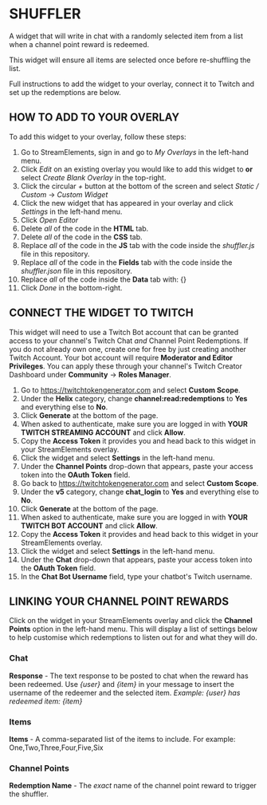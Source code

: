 # SHUFFLER
A widget that will write in chat with a randomly selected item from a list when a channel point reward is redeemed.

This widget will ensure all items are selected once before re-shuffling the list.

Full instructions to add the widget to your overlay, connect it to Twitch and set up the redemptions are below.

## HOW TO ADD TO YOUR OVERLAY
To add this widget to your overlay, follow these steps:

1. Go to StreamElements, sign in and go to *My Overlays* in the left-hand menu.
2. Click *Edit* on an existing overlay you would like to add this widget to **or** select *Create Blank Overlay* in the top-right.
3. Click the circular *+* button at the bottom of the screen and select *Static / Custom* -> *Custom Widget*
4. Click the new widget that has appeared in your overlay and click *Settings* in the left-hand menu.
5. Click *Open Editor*
6. Delete *all* of the code in the **HTML** tab.
7. Delete *all* of the code in the **CSS** tab.
8. Replace *all* of the code in the **JS** tab with the code inside the *shuffler.js* file in this repository.
9. Replace *all* of the code in the **Fields** tab with the code inside the *shuffler.json* file in this repository.
10. Replace *all* of the code inside the **Data** tab with: {}
11. Click *Done* in the bottom-right.

## CONNECT THE WIDGET TO TWITCH
This widget will need to use a Twitch Bot account that can be granted access to your channel's Twitch Chat *and* Channel Point Redemptions. If you do not already own one, create one for free by just creating another Twitch Account. Your bot account will require **Moderator and Editor Privileges**. You can apply these through your channel's Twitch Creator Dashboard under **Community** -> **Roles Manager**.

1. Go to https://twitchtokengenerator.com and select **Custom Scope**.
2. Under the **Helix** category, change **channel:read:redemptions** to **Yes** and everything else to **No**.
3. Click **Generate** at the bottom of the page.
4. When asked to authenticate, make sure you are logged in with **YOUR TWITCH STREAMING ACCOUNT** and click **Allow**.
5. Copy the **Access Token** it provides you and head back to this widget in your StreamElements overlay.
6. Click the widget and select **Settings** in the left-hand menu.
7. Under the **Channel Points** drop-down that appears, paste your access token into the **OAuth Token** field.
8. Go back to https://twitchtokengenerator.com and select **Custom Scope**.
9. Under the **v5** category, change **chat_login** to **Yes** and everything else to **No**.
10. Click **Generate** at the bottom of the page.
11. When asked to authenticate, make sure you are logged in with **YOUR TWITCH BOT ACCOUNT** and click **Allow**.
12. Copy the **Access Token** it provides and head back to this widget in your StreamElements overlay.
13. Click the widget and select **Settings** in the left-hand menu.
14. Under the **Chat** drop-down that appears, paste your access token into the **OAuth Token** field.
15. In the **Chat Bot Username** field, type your chatbot's Twitch username.

## LINKING YOUR CHANNEL POINT REWARDS
Click on the widget in your StreamElements overlay and click the **Channel Points** option in the left-hand menu. This will display a list of settings below to help customise which redemptions to listen out for and what they will do.

### Chat
**Response** - The text response to be posted to chat when the reward has been redeemed. Use *{user}* and *{item}* in your message to insert the username of the redeemer and the selected item. *Example: {user} has redeemed item: {item}*

### Items

**Items** - A comma-separated list of the items to include. For example: One,Two,Three,Four,Five,Six

### Channel Points

**Redemption Name** - The *exact* name of the channel point reward to trigger the shuffler.
